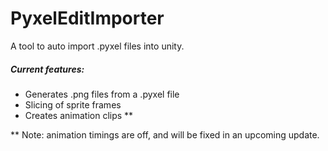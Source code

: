 # PyxelEditImporter

A tool to auto import .pyxel files into unity.

##### Current features:
- Generates .png files from a .pyxel file
- Slicing of sprite frames
- Creates animation clips **

** Note: animation timings are off, and will  be fixed in an upcoming update.